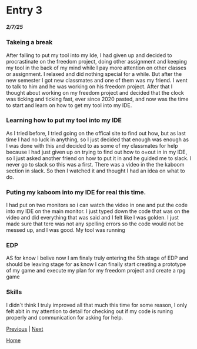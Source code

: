 # Entry 3
##### 2/7/25

### Takeing a break

  After failing to put my tool into my Ide, I had given up and decided to procrastinate on the freedom project, doing other assignment and keeping my tool in the back of my mind while I pay more attention on other classes or assignment. I relaxed and did nothing special for a while. But after the new semester I got new classmates and one of them was my friend. I went to talk to him and he was working on his freedom project. After that I thought about working on my freedom project and decided that the clock was ticking and ticking fast, ever since 2020 pasted, and now was the time to start and learn on how to get my tool into my IDE.

### Learning how to put my tool into my IDE

 As I tried before, I tried going on the offical site to find out how, but as last time I had no luck in anything, so I just decided that enough was enough as I was done with this and decided to as some of my classmates for help because I had just given up on trying to find out how to o=out in in my IDE, so I just asked another friend on how to put it in and he guided me to slack. I never go to slack so this was a first. There was a video in the the kaboom section in slack. So then I watched it and thought I had an idea on what to do.

### Puting my kaboom into my IDE for real this time.

  I had put on two monitors so i can watch the video in one and put the code into my IDE on the main monitor. I just typed down the code that was on the video and did everything that was said and I felt like I was golden. I just made sure that tere was not any spelling errors so the code would not be messed up, and I was good. My tool was running

  ### EDP


  AS for know I belive now I am finaly truly entering the 5th stage of EDP and should be leaving stage for as know I can finally start creating a prototype of my game and execute my plan for my freedom project and create a rpg game

  ### Skills

  I didn´t think I truly improved all that much this time for some reason, I only felt abit in my attention to detail for checking out if my code is runing properly and communication for asking for help.
  

[Previous](entry02.md) | [Next](entry04.md)

[Home](../README.md)
